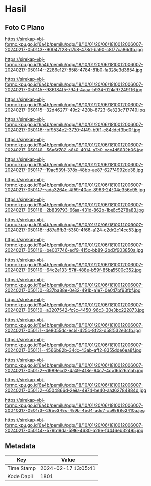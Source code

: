 # Hasil

## Foto C Plano

https://sirekap-obj-formc.kpu.go.id/6a4b/pemilu/pdpr/18/10/01/20/06/1810012006007-20240217-050143--90047f28-d7b8-478d-ba90-c8177ca86dfb.jpg

https://sirekap-obj-formc.kpu.go.id/6a4b/pemilu/pdpr/18/10/01/20/06/1810012006007-20240217-050144--2286e127-85f8-4784-81b0-fa328e3d3854.jpg

https://sirekap-obj-formc.kpu.go.id/6a4b/pemilu/pdpr/18/10/01/20/06/1810012006007-20240217-050145--986184f5-794d-4aaa-b934-024a97249116.jpg

https://sirekap-obj-formc.kpu.go.id/6a4b/pemilu/pdpr/18/10/01/20/06/1810012006007-20240217-050145--32d46277-49c2-420b-8723-6e323c717749.jpg

https://sirekap-obj-formc.kpu.go.id/6a4b/pemilu/pdpr/18/10/01/20/06/1810012006007-20240217-050146--bf9534e2-3720-4f49-b9f1-c84ddef3bd0f.jpg

https://sirekap-obj-formc.kpu.go.id/6a4b/pemilu/pdpr/18/10/01/20/06/1810012006007-20240217-050146--56a6f782-a6b0-4914-a7c9-ccc4d5632b06.jpg

https://sirekap-obj-formc.kpu.go.id/6a4b/pemilu/pdpr/18/10/01/20/06/1810012006007-20240217-050147--19ac539f-378b-48bb-ae87-62774992de38.jpg

https://sirekap-obj-formc.kpu.go.id/6a4b/pemilu/pdpr/18/10/01/20/06/1810012006007-20240217-050147--ada3264c-4f99-40ae-8963-24504e356c95.jpg

https://sirekap-obj-formc.kpu.go.id/6a4b/pemilu/pdpr/18/10/01/20/06/1810012006007-20240217-050148--2b839793-66aa-431d-862b-1be6c5278a83.jpg

https://sirekap-obj-formc.kpu.go.id/6a4b/pemilu/pdpr/18/10/01/20/06/1810012006007-20240217-050148--d87a6fb3-5380-4f66-a124-c2dc2c14cc53.jpg

https://sirekap-obj-formc.kpu.go.id/6a4b/pemilu/pdpr/18/10/01/20/06/1810012006007-20240217-050149--be007746-edf9-415c-bb89-2bd0f903850a.jpg

https://sirekap-obj-formc.kpu.go.id/6a4b/pemilu/pdpr/18/10/01/20/06/1810012006007-20240217-050149--64c2e133-57ff-488e-b59f-85ba5500c352.jpg

https://sirekap-obj-formc.kpu.go.id/6a4b/pemilu/pdpr/18/10/01/20/06/1810012006007-20240217-050150--837ba88e-0e82-491b-a1e7-0e0d7bf93fbf.jpg

https://sirekap-obj-formc.kpu.go.id/6a4b/pemilu/pdpr/18/10/01/20/06/1810012006007-20240217-050150--a3207542-fc9c-4450-96c3-30e3bc222873.jpg

https://sirekap-obj-formc.kpu.go.id/6a4b/pemilu/pdpr/18/10/01/20/06/1810012006007-20240217-050151--4e8055dc-ecb1-425c-8f23-d581532e3cfb.jpg

https://sirekap-obj-formc.kpu.go.id/6a4b/pemilu/pdpr/18/10/01/20/06/1810012006007-20240217-050151--4566b82b-34dc-43ab-aff2-8355dde6ea8f.jpg

https://sirekap-obj-formc.kpu.go.id/6a4b/pemilu/pdpr/18/10/01/20/06/1810012006007-20240217-050152--d989ecd2-4a49-418e-94c7-4c7d6526a1ab.jpg

https://sirekap-obj-formc.kpu.go.id/6a4b/pemilu/pdpr/18/10/01/20/06/1810012006007-20240217-050152--6504866d-2e9a-4974-be40-aa362784884d.jpg

https://sirekap-obj-formc.kpu.go.id/6a4b/pemilu/pdpr/18/10/01/20/06/1810012006007-20240217-050153--26be345c-459b-4bd4-add7-aa6568e2410a.jpg

https://sirekap-obj-formc.kpu.go.id/6a4b/pemilu/pdpr/18/10/01/20/06/1810012006007-20240217-050144--579b19da-59f6-4630-a29e-fd446eb32495.jpg


## Metadata

| Key        | Value               |
| ---------- | ------------------- |
| Time Stamp | 2024-02-17 13:05:41 |
| Kode Dapil | 1801                |



